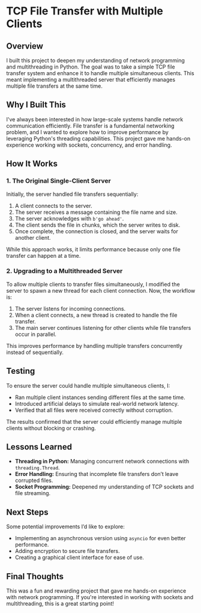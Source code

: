 # TCP File Transfer with Multiple Clients

## Overview

I built this project to deepen my understanding of network programming and multithreading in Python. The goal was to take a simple TCP file transfer system and enhance it to handle multiple simultaneous clients. This meant implementing a multithreaded server that efficiently manages multiple file transfers at the same time.



## Why I Built This

I've always been interested in how large-scale systems handle network communication efficiently. File transfer is a fundamental networking problem, and I wanted to explore how to improve performance by leveraging Python's threading capabilities. This project gave me hands-on experience working with sockets, concurrency, and error handling.



## How It Works

### 1. The Original Single-Client Server

Initially, the server handled file transfers sequentially:

1. A client connects to the server.
2. The server receives a message containing the file name and size.
3. The server acknowledges with `b'go ahead'`.
4. The client sends the file in chunks, which the server writes to disk.
5. Once complete, the connection is closed, and the server waits for another client.

While this approach works, it limits performance because only one file transfer can happen at a time.



### 2. Upgrading to a Multithreaded Server

To allow multiple clients to transfer files simultaneously, I modified the server to spawn a new thread for each client connection. Now, the workflow is:

1. The server listens for incoming connections.
2. When a client connects, a new thread is created to handle the file transfer.
3. The main server continues listening for other clients while file transfers occur in parallel.

This improves performance by handling multiple transfers concurrently instead of sequentially.



## Testing

To ensure the server could handle multiple simultaneous clients, I:
- Ran multiple client instances sending different files at the same time.
- Introduced artificial delays to simulate real-world network latency.
- Verified that all files were received correctly without corruption.

The results confirmed that the server could efficiently manage multiple clients without blocking or crashing.



## Lessons Learned

- **Threading in Python:** Managing concurrent network connections with `threading.Thread`.
- **Error Handling:** Ensuring that incomplete file transfers don’t leave corrupted files.
- **Socket Programming:** Deepened my understanding of TCP sockets and file streaming.



## Next Steps

Some potential improvements I’d like to explore:
- Implementing an asynchronous version using `asyncio` for even better performance.
- Adding encryption to secure file transfers.
- Creating a graphical client interface for ease of use.



## Final Thoughts

This was a fun and rewarding project that gave me hands-on experience with network programming. If you're interested in working with sockets and multithreading, this is a great starting point!

